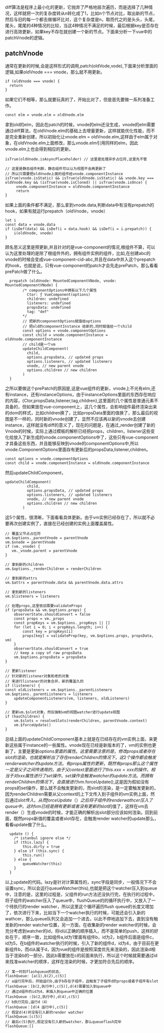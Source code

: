 diff算法是程序上最小化的更新，它抛弃了严格地层次遍历，而是选择了几种情况，这样就把一次的复杂度转从n转化成了1，比如n个节点对比，取出新的节点，然后与旧的每一个都去做循环比对，这个复杂度是n，取而代之的是头头，头尾，尾头，尾尾的4种情况的比较，当这4种情况不满足的时候，最后根据key是否存在进行高效更新，如果key不存在就创建一个新的节点。下面来分析一下vue中的patchVnode的逻辑。
## patchVnode ##
通常在更新的时候,会是这样形式的调用,patch(oldVode,vode),下面来分析里面的逻辑,如果oldVnode === vnode，那么就不用更新。

    if (oldVnode === vnode) {
      return
    }

如果它们不相等，那么就要玩真的了，开始比对了，但是首先要做一系列准备工作。

    const elm = vnode.elm = oldVnode.elm

拿到old的elm，因此在patch的时候，vnode的elm还没生成，vnode的elm需要通过diff算法，在oldVnode.elm的基础上去增量更新，这样就能优化性能，而不是完全重新创建，所以初始化让vnode.elm = oldVnode.elm,这样由于elm属于对象，在oldVnode.elm上面修改，那么vnode.elm引用同样的elm，因此vnode.elm上也会得到相应的更新。

    isTrue(oldVnode.isAsyncPlaceholder) // 这里是处理异步占位符,这里先不管
    
    // 这里是静态组件判断，静态组件可以认为视图不会再更新了
    // 所以只需要把oldVnode上面的组件给vnode.componentInstance
    isTrue(vnode.isStatic) && isTrue(oldVnode.isStatic) && vnode.key === oldVnode.key && (isTrue(vnode.isCloned) || isTrue(vnode.isOnce) {
         vnode.componentInstance = oldVnode.componentInstance
         return
    }
如果上面的条件都不满足，那么拿到vnode.data,判断data中有没有prepatch的hook，如果有就运行prepatch（oldVnode，vnode）

    let i
    const data = vnode.data
    if (isDef(data) && isDef(i = data.hook) && isDef(i = i.prepatch)) {
    	i(oldVnode, vnode)
    }
顾名思义这里是预更新,并且针对的是vue-component的情况,根组件不算，可以认为这里处理的是除了根组件外的，拥有组件实例的组件，比如<abc></abc>,在创建abc的vnode的时候会变成vue-component-cid-abc,并且在data中并入这个prepatch的hook，也就是说，只有vue-component的patch才会先走prePatch，那么看看prePatch做了什么。

      prepatch (oldVnode: MountedComponentVNode, vnode: MountedComponentVNode) {
		    /* componentOptions中拥有以下几个属性
		      Ctor: ƒ VueComponent(options)
		      children: undefined
		      listeners: undefined
		      propsData: undefined
		      tag: "def"
		    */
		    // 把新的componentOptions赋值给options
		    // 把old的componentInstance 给新的,同时赋值给一个child
		    const options = vnode.componentOptions
		    const child = vnode.componentInstance = oldVnode.componentInstance
		    // child是一个vm
		    updateChildComponent(
		      child,
		      options.propsData, // updated props
		      options.listeners, // updated listeners
		      vnode, // new parent vnode
		      options.children // new children
		    )
      }

之所以要做这个prePatch的原因是,这是vue组件的更新，vnode上不光有elm,还有instance，还有instanceOptions，由于instanceOptions里面的东西存在响应的内容，{Ctor,propsData,listener,tag,children},这里面的几个属性是普通元素不具备的，但如果放在vue-component上，这几个属性，会影响组件最终渲染出来的dom的样式，比如children换了，比如propsData里面的值换了，那么最后的视图是不一样的，同时新的vnode创建了，显然不应该再以新的vnode去创建instance，这样就没有diff的意义了，现在的问题是，在通过_render创建了新的Vnode的时候，实际上通过模板的解析已经把props，children，listener这些变化给放入了新生成的vnode.componentOptions中了，这些只有vue-component才具备这些东西，并且能够反映到vnode的componentOptions中,所以vnode.ComponentOptions里面存有更新后的propsData,listener,children。

    const options = vnode.componentOptions
    const child = vnode.componentInstance = oldVnode.componentInstance

然后updateChildComponent，

    updateChildComponent(
    		  child,
    		  options.propsData, // updated props
    		  options.listeners, // updated listeners
    		  vnode, // new parent vnode
    		  options.children // new children
    		)
这5个属性，很清晰，下面看看具体更新。由于vm实例已经存在了，所以就不必要再次创建实例了，直接在已经创建的实例上面覆盖属性。


    // 覆盖父节点占位符
    vm.$options._parentVnode = parentVnode
    vm.$vnode = parentVnode
    if (vm._vnode) { 
       vm._vnode.parent = parentVnode
    }
    
    // 拿到新的children
    vm.$options._renderChildren = renderChildren
    
    // 拿到新的attrs
    vm.$attrs = parentVnode.data && parentVnode.data.attrs
    
    // 拿到新的listeners
    vm.$listeners = listeners
    
    // 处理props,这里依旧需要validateProps
    if (propsData && vm.$options.props) {
    	observerState.shouldConvert = false
    	const props = vm._props
    	const propKeys = vm.$options._propKeys || []
    	for (let i = 0; i < propKeys.length; i++) {
      		const key = propKeys[i]
      		props[key] = validateProp(key, vm.$options.props, propsData, vm)
    	}
    	observerState.shouldConvert = true
    	// keep a copy of raw propsData
    	vm.$options.propsData = propsData
    }
    
    // 更新listener
    // 针对新的listener对象和老的对象
    // 来进行listener的对象合并，新的覆盖久的
    if (listeners) {
    const oldListeners = vm.$options._parentListeners
    vm.$options._parentListeners = listeners
    	updateComponentListeners(vm, listeners, oldListeners)
    }
    
    // 更新vm.$slot对象，然后强制vm的视图watcher进行update视图
    if (hasChildren) {
    	vm.$slots = resolveSlots(renderChildren, parentVnode.context)
    	vm.$forceUpdate()
    }
总结上面的updateChildComponent基本上就是在已经存在的vm实例上面，来更新这些属于instance的一些属性。vnode现在已经是新版本的了，vm的实例也更新了，主要是更新$options里面的属性。这里需要注意的是，修改props或者存在slot的渲染，也就是解析出了存在renderChildren的情况下，这2个操作都会触发render watcher的update方法，有props属性的更新，既然有props那么这个属性一定是父子之间传递用的，由于父context里面进行了this.xxx = xxx的操作，相当于对xxx属性进行了set操作，set操作会触发watcher的update方法。而拥有renderChildren的情况下，会直接进行vm.$forceUpdate(),这是因为假如没有props的set操作，那么就不会触发更新的，而slot的渲染，是一定要触发更新的，因为renderChildren需要从父context的上下文传入到子组件的vm实例上面，然后通过$slot传入，从而forceUpdate（）之后将子组件的render wathcer 压入了queue中，这时vm已经是拥有更新或者没有更新的$slot的值了，这样在vm去render（）生成vnode的时候，才能正确的解析出slot部分应该如何渲染。回到前面，既然props新值的覆盖或者slot存在，会触发render watcher的update那么，看看update做了什么。
    
      update () {
    	/* istanbul ignore else */
    	if (this.lazy) {
      		this.dirty = true
    	} else if (this.sync) {
     	    this.run()
    	} else {
      		queueWatcher(this)
    	}
      }

以上update的代码。lazy是针对计算属性的，sync字段是同步，一般情况下不会设置sync，所以会运行queueWatcher(this),也就是把这个watcher压入到queue中，注意的是，这里的过程是，父组件的run方法还没执行完，在执行的过程中，将子组件的watcher压入了queue中，flushQueue的的循环执行中，又放入了一个待执行的render watcher，所以这里这个循环遍历flush queue的长度又增加了，依次进行下来，比如当下一个watcher执行的时候，可能还会引入新的wathcer，那么queue队列又会追加一个进去，以此不停地追加下去，直到没有触发新的render watcher位置，另一方面，在收集新的render watcher的时候，会充分考虑到watcher的id，将id以正确的顺序插入，而不是简单的push，这样的好处在于，顺序一致，比如组件a,id为1里面有组件b，id为2，b组件后面是组件c，id为5，在b组件的watcher执行的时候，引入了新的组件d，id为4，由于目前在更新组件b，而d从属于d，因为vue的组件是按照深度优先来渲染的，因此渲染d相当于渲染b的一部分，因此b需要放在c的前面来执行，所以这个时候就需要通过id来找准watcher的顺序，这样在渲染的时候，才更加符合先后的顺序。

    // 某一时刻flashqueue的状态，
    flashQueue: [a(1),b(2),c(5)]
    // a运行完毕后，开始运行b,由于b存在子组件，且触发了子组件d的props或者子组件有slot
    flashQueue：[b(2,执行中),c(5)],d(4)需要加入到queue中
    // 通过d组件的id为4，来插入到queue中正确的位置
    flashQueue :[b(2,执行中),d(4),c(5)]
    // b执行完后,运行d（4）
    flashQueue：[d(4 运行中),c(5)]
    // 假定d(4)并没有引入新的render watcher
    flashQueue:[c(5)]
    // 最后c(5)执行,假定没有引入新的watcher，那么queueflash完毕
    flashQueue:[]


    